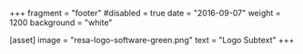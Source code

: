 +++
fragment = "footer"
#disabled = true
date = "2016-09-07"
weight = 1200
background = "white"

[asset]
  image = "resa-logo-software-green.png"
  text = "Logo Subtext"
+++

